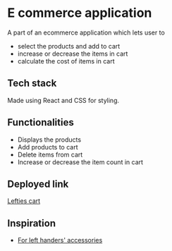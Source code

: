 # E commerce application
 A part of an ecommerce application which lets user to 
  * select the products and add to cart
  * increase or decrease the items in cart
  * calculate the cost of items in cart
  
## Tech stack 
  Made using React and CSS for styling.
  
## Functionalities
  * Displays the products
  * Add products to cart
  * Delete items from cart
  * Increase or decrease the item count in cart
  
## Deployed link
  [Lefties cart](https://leftiescart.netlify.app/)

## Inspiration
 * [For left handers' accessories](https://thelefthandshop.in/)